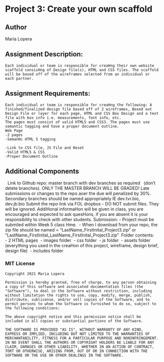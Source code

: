 # Project 3: Create your own scaffold

## Author
   Maria Lopera

## Assignment Description:
	Each individual or team is responsible for creaHng their own website scaffold consisHng of Design file(s), HTML and CSS files. The scaffold will be based off of the wireframes selected from an individual or each partner.


## Assignment Requirements:
	Each individual or team is responsible for creaHng the following: A finished/finalized design file based off of 2 wireframes, Boxed out Design File or layer for each page, HTML and CSS Box Design and a text file with box info i.e. measurements, font info, etc.
	The pages must consist of valid HTML5 and CSS3. The pages must use semantic tagging and have a proper document outline.
	Web Page
	-2 pages
	-SemanHc HTML 5 tagging
 
	-Link to CSS file, JS File and Reset
	-Valid HTML5 & CSS
	-Proper Document Outline


## Additional Components
 
	Link to Github repo: master branch with dev branches as required   (don’t delete branches).
	ONLY THE MASTER BRANCH WILL BE GRADED! Late submissions or changes to the repo aoer the due will penalized by 30%. 
	Secondary branches should be named appropriately IE dev.tvr.bio, dev.jb.bio Submit the repo link via FOL dropbox - DO NOT submit files. They will be ignored.
	AddiHonal informaHon will be given in class, you are encouraged and expected to ask quesHons, if you are absent it is your responsibility to check with other students.
	Submission:
	- Project must be submiled within Week 5 class Hme. 
	- When I download from your repo, the zip file should be named = “LastName_FirstInital_Project3.zip” or “LastName_FirstInital_LastName_FirstInital_Project3.zip” 
	Folder contents:   
	- 2 HTML pages 
	- images folder 
	- css folder 
	- js folder 
	- assets folder (everything you used in the creaHon of this project, wireframe, design brief, design file) 
	- includes folder

### MIT License
	Copyright 2021 Maria Lopera

	Permission is hereby granted, free of charge, to any person obtaining a copy of this software and associated documentation files (the "Software"), to deal in the Software without restriction, including without limitation the rights to use, copy, modify, merge, publish, distribute, sublicense, and/or sell copies of the Software, and to permit persons to whom the Software is furnished to do so, subject to the following conditions:

	The above copyright notice and this permission notice shall be included in all copies or substantial portions of the Software.

	THE SOFTWARE IS PROVIDED "AS IS", WITHOUT WARRANTY OF ANY KIND, EXPRESS OR IMPLIED, INCLUDING BUT NOT LIMITED TO THE WARRANTIES OF MERCHANTABILITY, FITNESS FOR A PARTICULAR PURPOSE AND NONINFRINGEMENT. IN NO EVENT SHALL THE AUTHORS OR COPYRIGHT HOLDERS BE LIABLE FOR ANY CLAIM, DAMAGES OR OTHER LIABILITY, WHETHER IN AN ACTION OF CONTRACT, TORT OR OTHERWISE, ARISING FROM, OUT OF OR IN CONNECTION WITH THE SOFTWARE OR THE USE OR OTHER DEALINGS IN THE SOFTWARE.

